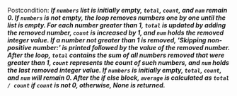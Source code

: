 Postcondition: ***If `numbers` list is initially empty, `total`, `count`, and `num` remain 0. If `numbers` is not empty, the loop removes numbers one by one until the list is empty. For each number greater than 1, `total` is updated by adding the removed number, `count` is increased by 1, and `num` holds the removed integer value. If a number not greater than 1 is removed, 'Skipping non-positive number:' is printed followed by the value of the removed number. After the loop, `total` contains the sum of all numbers removed that were greater than 1, `count` represents the count of such numbers, and `num` holds the last removed integer value. If `numbers` is initially empty, `total`, `count`, and `num` will remain 0. After the if else block, `average` is calculated as `total / count` if `count` is not 0, otherwise, None is returned.***